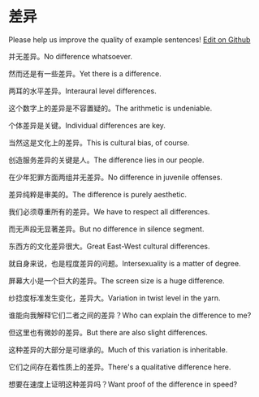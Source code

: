 # 差异

Please help us improve the quality of example sentences! [Edit on Github](https://github.com/jiyushe/jiyu-example-sentence-source/blob/main/chinese/chayi.md)

<p><span class="chinese">并无差异。</span><span class="english">No difference whatsoever.</span></p>

<p><span class="chinese">然而还是有一些差异。</span><span class="english">Yet there is a difference.</span></p>

<p><span class="chinese">两耳的水平差异。</span><span class="english">Interaural level differences.</span></p>

<p><span class="chinese">这个数字上的差异是不容置疑的。</span><span class="english">The arithmetic is undeniable.</span></p>

<p><span class="chinese">个体差异是关键。</span><span class="english">Individual differences are key.</span></p>

<p><span class="chinese">当然这是文化上的差异。</span><span class="english">This is cultural bias, of course.</span></p>

<p><span class="chinese">创造服务差异的关键是人。</span><span class="english">The difference lies in our people.</span></p>

<p><span class="chinese">在少年犯罪方面两组并无差异。</span><span class="english">No difference in juvenile offenses.</span></p>

<p><span class="chinese">差异纯粹是审美的。</span><span class="english">The difference is purely aesthetic.</span></p>

<p><span class="chinese">我们必须尊重所有的差异。</span><span class="english">We have to respect all differences.</span></p>

<p><span class="chinese">而无声段无显著差异。</span><span class="english">But no difference in silence segment.</span></p>

<p><span class="chinese">东西方的文化差异很大。</span><span class="english">Great East-West cultural differences.</span></p>

<p><span class="chinese">就自身来说，也是程度差异的问题。</span><span class="english">Intersexuality is a matter of degree.</span></p>

<p><span class="chinese">屏幕大小是一个巨大的差异。</span><span class="english">The screen size is a huge difference.</span></p>

<p><span class="chinese">纱捻度标准发生变化，差异大。</span><span class="english">Variation in twist level in the yarn.</span></p>

<p><span class="chinese">谁能向我解释它们二者之间的差异？</span><span class="english">Who can explain the difference to me?</span></p>

<p><span class="chinese">但这里也有微妙的差异。</span><span class="english">But there are also slight differences.</span></p>

<p><span class="chinese">这种差异的大部分是可继承的。</span><span class="english">Much of this variation is inheritable.</span></p>

<p><span class="chinese">它们之间存在着性质上的差异。</span><span class="english">There's a qualitative difference here.</span></p>

<p><span class="chinese">想要在速度上证明这种差异吗？</span><span class="english">Want proof of the difference in speed?</span></p>

